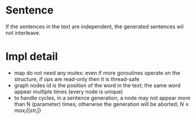# Sentence
If the sentences in the text are independent, the generated sentences wil not interleave.

# Impl detail
- map do not need any mutex: even if more goroutines operate on the structure, if ops are read-only then it is thread-safe
- graph nodes id is the position of the word in the text; the same word appear multiple times (every node is unique)
- to handle cycles, in a sentence generation, a node may not appear more than N (parameter) times; otherwise the generation will be aborted; $N \ge max_i\{|str_i|\}$ 